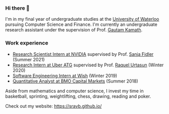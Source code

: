 ### Hi there 👋

<!--
**SravB/SravB** is a ✨ _special_ ✨ repository because its `README.md` (this file) appears on your GitHub profile.

Here are some ideas to get you started:

- 🔭 I’m currently working on ...
- 🌱 I’m currently learning ...
- 👯 I’m looking to collaborate on ...
- 🤔 I’m looking for help with ...
- 💬 Ask me about ...
- 📫 How to reach me: ...
- 😄 Pronouns: ...
- ⚡ Fun fact: ...
-->

I'm in my final year of undergraduate studies at the [University of Waterloo](https://uwaterloo.ca/) pursuing Computer Science and Finance. I'm currently an undergraduate research assistant under the supervision of Prof. [Gautam Kamath](http://www.gautamkamath.com/). 

### Work experience

* [Research Scientist Intern at NVIDIA](https://www.nvidia.com/en-us/research/) supervised by Prof. [Sanja Fidler](https://www.cs.utoronto.ca/~fidler/) (Summer 2021)
* [Research Intern at Uber ATG](https://eng.uber.com/) supervised by Prof. [Raquel Urtasun](http://www.cs.toronto.edu/~urtasun/) (Winter 2020)
* [Software Engineering Intern at Wish](https://www.wish.com/careers/engineering?hide_login_modal=true) (Winter 2019)
* [Quantitative Analyst at BMO Capital Markets](https://capitalmarkets.bmo.com/en/) (Summer 2018)


Aside from mathematics and computer science, I invest my time in basketball, sprinting, weightlifting, chess, drawing, reading and poker.

Check out my website: https://sravb.github.io/
